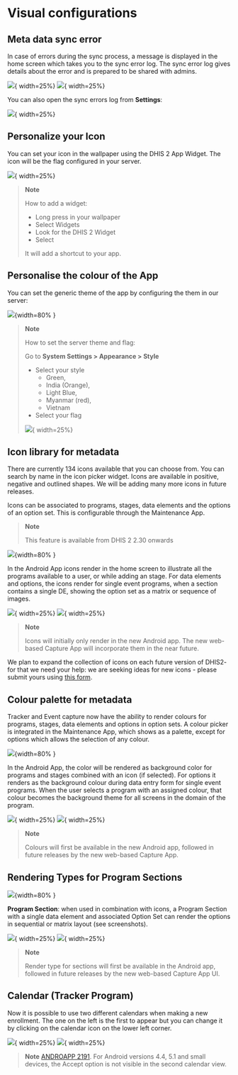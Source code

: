 # Visual configurations


## Meta data sync error

In case of errors during the sync process, a message is displayed in the home screen which takes you to the sync error log. The sync error log gives details about the error and is prepared to be shared with admins.

![](resources/images/image43.png){ width=25%}
![](resources/images/image11.png){ width=25%}

You can also open the sync errors log from **Settings**:

![](resources/images/image15.png){ width=25%}


## Personalize your Icon


You can set your icon in the wallpaper using the DHIS 2 App Widget. The icon will be the flag configured in your server.

![](resources/images/image32.png){ width=25%}

> **Note**
>
> How to add a widget:
>
> - Long press in your wallpaper
> - Select Widgets
> - Look for the DHIS 2 Widget
> - Select
>
> It will add a shortcut to your app.

## Personalise the colour of the App

You can set the generic theme of the app by configuring the them in our server:

![](resources/images/image28.png){width=80% }

> **Note**
>
> How to set the server theme and flag:
>
> Go to **System Settings > Appearance > Style**
>
> - Select your style
>   - Green,
>   - India (Orange),
>   - Light Blue,
>   - Myanmar (red),
>   - Vietnam
> - Select your flag
>
>![](resources/images/image23.png){ width=25%}

## Icon library for metadata

There are currently 134 icons available that you can choose from. You can search by name in the icon picker widget. Icons are available in positive, negative and outlined shapes. We will be adding many more icons in future releases.

Icons can be associated to programs, stages, data elements and the options of an option set. This is  configurable through the Maintenance App.

> **Note**
>
> This feature is available from DHIS 2 2.30 onwards

![](resources/images/image13.png){width=80% }

In the Android App icons render in the home screen to illustrate all the programs available to a user, or while adding an stage. For data elements and options, the icons render for single event programs, when a section contains a single DE, showing the option set as a matrix or sequence of images.

![](resources/images/image19.png){ width=25%}
![](resources/images/image26.png){ width=25%}

> **Note**
>
> Icons will initially only render in the new Android app. The new web-based Capture App will incorporate them in the near future.

We plan to expand the collection of icons on each future version of DHIS2- for that we need your help: we are seeking ideas for new icons - please submit yours using [this form](https://www.google.com/url?q=https://drive.google.com/open?id%3D1LmfYJQAu3KyDfkY3X6ne7qSsuTa9jXZhoQHzkDxeCdg&sa=D&ust=1557433016147000).

## Colour palette for metadata


Tracker and Event capture now have the ability to render colours for programs, stages, data elements and options in option sets. A colour picker is integrated in the Maintenance App, which shows as a palette, except for options which allows the selection of any colour.

![](resources/images/image20.png){width=80% }

In the Android App, the color will be rendered as background color for programs and stages combined with an icon (if selected). For options it renders as the background colour during data entry form for single event programs. When the user selects a program with an assigned colour, that colour becomes the background theme for all screens in the domain of the program.

![](resources/images/image19.png){ width=25%}
![](resources/images/image2.PNG){ width=25%}

> **Note**
>
> Colours will first be available in the new Android app, followed in future releases by the new web-based Capture App.

## Rendering Types for Program Sections

![](resources/images/image16.png){width=80% }

**Program Section**: when used in combination with icons, a Program Section with a single data element and associated Option Set can render the options in sequential or matrix layout (see screenshots).

![](resources/images/image26.png){ width=25%}
![](resources/images/image36.PNG){ width=25%}

> **Note**
>
> Render type for sections will first be available in the Android app, followed in future releases by the new web-based Capture App UI.

## Calendar (Tracker Program)

Now it is possible to use two different calendars when making a new enrollment. The one on the left is the first to appear but you can change it by clicking on the calendar icon on the lower left corner. 

![](resources/images/image60.png){ width=25%}
![](resources/images/image61.png){ width=25%}

> **Note**
> [ANDROAPP 2191](https://jira.dhis2.org/browse/ANDROAPP-2191).
> For Android versions 4.4,  5.1 and small devices, the Accept option is not visible in the second calendar view.




